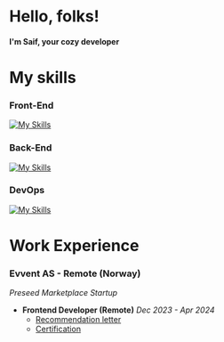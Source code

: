# Hello, folks!

#### I'm Saif, your cozy developer

# My skills

### Front-End

[![My Skills](https://skillicons.dev/icons?i=ts,js,nextjs,react,redux,tailwind,styledcomponents,figma,svelte,html,css,materialui)](https://skillicons.dev)

### Back-End

[![My Skills](https://skillicons.dev/icons?i=go,graphql,postgres,mongodb,nestjs)](https://skillicons.dev)

### DevOps

[![My Skills](https://skillicons.dev/icons?i=linux,docker,kubernetes,aws,githubactions,kafka)](https://skillicons.dev)

# Work Experience

### Evvent AS - Remote (Norway)

_Preseed Marketplace Startup_

- **Frontend Developer (Remote)**
  _Dec 2023 - Apr 2024_
  - [Recommendation letter](https://drive.google.com/file/d/1h-mkXpXxVAB6gkjjiepRRo-Iz3w4gdLY/view?usp=sharing)
  - [Certification](https://drive.google.com/file/d/1qflveiMaM9na5PXj9Rcer_ULzGxqVqWP/view?usp=sharing)
